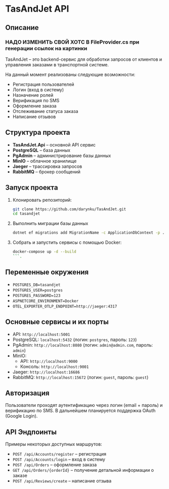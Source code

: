 # TasAndJet API

## Описание
### НАДО ИЗМЕНИТЬ СВОЙ ХОТС В FileProvider.cs при генерации ссылок на картинки

TasAndJet – это backend-сервис для обработки запросов от клиентов и управления заказами в транспортной системе.

На данный момент реализованы следующие возможности:

- Регистрация пользователей
- Логин (вход в систему)
- Назначение ролей
- Верификация по SMS
- Оформление заказа
- Отслеживание статуса заказа
- Написание отзывов


## Структура проекта

- **TasAndJet.Api** – основной API сервис
- **PostgreSQL** – база данных
- **PgAdmin** – администрирование базы данных
- **MinIO** – облачное хранилище
- **Jaeger** – трассировка запросов
- **RabbitMQ** – брокер сообщений

## Запуск проекта

1. Клонировать репозиторий:

   ```sh
   git clone https://github.com/darynku/TasAndJet.git
   cd tasandjet
   ```

2. Выполнить миграции базы данных
   ```sh
   dotnet ef migrations add MigrationName -c ApplicationDbContext -p .\TasAndJet.Infrastructure\ -s .\TasAndJet.Api
   ```
3. Собрать и запустить сервисы с помощью Docker:

   ```sh
   docker-compose up -d --build
   ```.

## Переменные окружения

- `POSTGRES_DB=tasandjet`
- `POSTGRES_USER=postgres`
- `POSTGRES_PASSWORD=123`
- `ASPNETCORE_ENVIRONMENT=Docker`
- `OTEL_EXPORTER_OTLP_ENDPOINT=http://jaeger:4317`

## Основные сервисы и их порты

- API: `http://localhost:5001`
- PostgreSQL: `localhost:5432` (логин: `postgres`, пароль: `123`)
- PgAdmin: `http://localhost:8080` (логин: `admin@admin.com`, пароль: `admin`)
- MinIO:
  - API: `http://localhost:9000`
  - Консоль: `http://localhost:9001`
- Jaeger: `http://localhost:16686`
- RabbitMQ: `http://localhost:15672` (логин: `guest`, пароль: `guest`)

## Авторизация

Пользователи проходят аутентификацию через логин (email + пароль) и верификацию по SMS. В дальнейшем планируется поддержка OAuth (Google Login).

## API Эндпоинты

Примеры некоторых доступных маршрутов:

- `POST /api/Accounts/register` – регистрация
- `POST /api/Accounts/login` – вход в систему
- `POST /api/Orders` – оформление заказа
- `GET /api/Orders/{orderId}` – получение детальной информации о заказе
- `POST /api/Reviews/create` – написание отзыва
